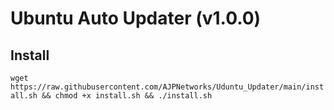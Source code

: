 # Ubuntu Auto Updater (v1.0.0)

## Install

`wget https://raw.githubusercontent.com/AJPNetworks/Uduntu_Updater/main/install.sh && chmod +x install.sh && ./install.sh`